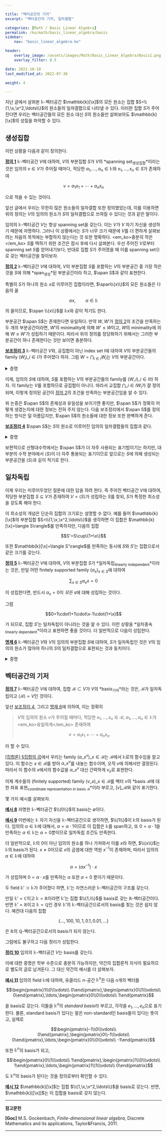 ```yaml
---

title: "벡터공간의 기저"
excerpt: "벡터공간의 기저, 일차결합"

categories: [Math / Basic Linear Algebra]
permalink: /ko/math/basic_linear_algebra/basis
sidebar: 
    nav: "basic_linear_algebra-ko"

header:
    overlay_image: /assets/images/Math/Basic_Linear_Algebra/Basis1.png
    overlay_filter: 0.5

date: 2021-10-10
last_modified_at: 2022-07-30

weight: 4

---
```


지난 글에서 살펴본 $\mathbb{k}$-벡터공간 $\mathbb{k}[\x]$의 모든 원소는 집합 $S=\\{1,\x,\x^2,\ldots\\}$의 원소들의 일차결합으로 나타낼 수 있다. 이러한 집합 $S$가 주어진다면 우리는 벡터공간들의 모든 원소 대신 $S$의 원소들만 살펴보아도 $\mathbb{k}[\x]$의 성질을 파악할 수 있다.

## 생성집합

이런 상황을 다음과 같이 정의한다.

<div class="definition" markdown="1">

<ins id="def1">**정의 1**</ins> $\mathbb{k}$-벡터공간 $V$에 대하여, $V$의 부분집합 $S$가 $V$의 *spanning set<sub>생성집합</sub>*이라는 것은 임의의 $v\in V$가 주어질 때마다, 적당한 $\alpha_1,\ldots,\alpha_n\in \mathbb{k}$와 $x_1,\ldots, x_n\in S$가 존재하여 

$$v=\alpha_1x_1+\cdots+\alpha_nx_n$$

으로 적을 수 있는 것이다.

</div>

앞선 글에서 우리는 무한히 많은 원소들의 일차결합 또한 정의했었는데, 이를 이용하면 위의 정의는 $V$의 임의의 원소가 $S$의 일차결합으로 쓰여질 수 있다는 것과 같은 말이다. 

임의의 $\mathbb{k}$-벡터공간 $V$는 항상 spanning set을 갖는다. 이는 $V$가 $V$ 자기 자신을 생성하기 때문에 자명하다. 그러나 이 상황에서는 $S$가 너무 크기 때문에 $V$를 더 편하게 살펴보려는 처음의 목적에는 부합하지 않는다는 것 또한 명확하다. <em_ko>충분히 작은</em_ko> $S$를 택하기 위한 조건은 잠시 후에 다시 살펴본다. 우선 주어진 $V$로부터 spanning set $S$를 얻어내기보다, 반대로 집합 $S$가 주어졌을 때 이를 spanning set으로 갖는 벡터공간을 찾아보자. 

<div class="definition" markdown="1">

<ins id="def2">**정의 2**</ins> $\mathbb{k}$-벡터공간 $V$에 대하여, $V$의 부분집합 $S$를 포함하는 $V$의 부분공간 중 가장 작은 것을 $S$에 의해 *span<sub>생성</sub>*된 부분공간이라 하고, $\span S$과 같이 표현한다.

</div>

특별히 $S$가 하나의 원소 $x$로 이루어진 집합이라면, $\span\\{x\\}$의 모든 원소들은 다음의 꼴

$$\alpha x,\qquad\alpha\in \mathbb{k}$$

의 꼴이므로, $\span \\{x\\}$를 $\mathbb{k}x$와 같이 적기도 한다.

부분공간 $\span S$는 존재한다면 유일하다. 만약 $W,W'$가 [정의 2](#def2)의 조건을 만족하는 두 개의 부분공간이라면, $W'$의 minimality에 의해 $W'\leq W$이고, $W$의 minimality에 의해 $W\leq W'$가 성립하기 때문이다. 따라서 위의 정의를 정당화하기 위해서는 그러한 부분공간이 하나 존재한다는 것만 보이면 충분하다.

<div class="proposition" markdown="1">

<ins id="lem3">**보조정리 3**</ins> $\mathbb{k}$-벡터공간 $V$와, 공집합이 아닌 index set $I$에 대하여 $V$의 부분공간들의 family $(W_i)\_{i\in I}$가 주어졌다 하자. 그럼 $W=\bigcap_{i\in I} W_i$는 $V$의 부분공간이다.

</div>
<details class="proof" markdown="1">
<summary>증명</summary>

임의의 $w_1, w_2\in W$에 대하여, $w_1+w_2\in W$임을 보이자. $w_1$과 $w_2$ 각각이 $W$의 원소이므로, 모든 $i\in I$에 대하여 $w_1,w_2$는 $W_i$의 원소이고, 따라서 $w_1+w_2\in W_i$가 모든 $i$에 대해 성립한다. 이제 다시 $W$의 정의에 의해 $w_1+w_2\in W$가 성립한다.

이와 유사하게 임의의 $w\in W$와 $\alpha\in\mathbb{k}$에 대하여

$$w\in W\implies w\in W_i\text{ for all $i$}\implies \alpha w\in W_i\text{ for all $i$}\implies \alpha w\in W$$

이므로 $W$는 스칼라곱에 대해서도 닫혀있고, $0\in W$도 자명하므로 $W$는 부분공간이 된다.

</details>

이제, 임의의 $S$에 대하여, <phrase>$S$를 포함하는 $V$의 부분공간들의 family</phrase>를 $(W\_i)\_{i\in I}$라 하자. 이 family는 $V$를 포함하므로 공집합이 아니다. 따라서 교집합 $\bigcap\_{i\in I} W_i$가 잘 정의되며, 이렇게 정의된 공간이 [정의 2](#def2)의 조건을 만족하는 부분공간임을 알 수 있다. 

위 논증은 $\span S$의 존재성과 유일성을 보이기엔 좋지만, $\span S$가 정확히 어떻게 생겼는지에 대한 정보는 전혀 주지 않는다. 다음 보조정리에서 $\span S$를 정의하는 방식은 덜 아름답지만, $\span S$의 원소들에 대한 정보 또한 완벽하게 준다.

<div class="proposition" markdown="1">

<ins id="lem4">**보조정리 4**</ins> $\span S$는 $S$의 원소로 이루어진 임의의 일차결합들의 집합과 같다.

</div>
<details class="proof" markdown="1">
<summary>증명</summary>

$S$의 원소로 이루어진 임의의 일차결합들의 집합을 $\langle S\rangle$으로 표기하자. 즉 $\langle S\rangle$의 모든 원소들은 적당한 $x_1,\ldots, x_n\in S$에 대하여 일차결합 $\alpha_1x_1+\cdots+\alpha_nx_n$의 꼴로 나타낼 수 있고, 거꾸로 이러한 꼴을 갖는 모든 벡터들은 $\langle S\rangle$의 원소이다.

$\langle S\rangle$의 두 원소 $v,w$가 각각 다음의 식

$$v=\alpha_1x_1+\cdots+\alpha_nx_n,\quad w=\beta_1y_1+\cdots+\beta_my_m$$

으로 주어졌다 하자. 그럼 

$$v+w=\alpha_1x_1+\cdots+\alpha_nx_n+\beta_1y_1+\cdots+\beta_my_m$$

이므로 $v+w\in S$이다. 비슷하게, 임의의 스칼라 $\gamma$에 대하여

$$\gamma v=\gamma\alpha_1x_1+\cdots+\gamma\alpha_nx_n$$

이로 $\gamma v$ 또한 $\langle S\rangle$에 속한다. 따라서 $\langle S\rangle$은 $S$를 포함하는 $V$의 부분공간이 되므로 정의에 의해 $\span S\leq \langle S\rangle$이다.

한편, [§부분공간, ⁋명제 3](/ko/math/basic_linear_algebra/subspaces#prop3)에 의하여, $S$를 포함하는 임의의 부분공간은 $S$의 원소들의 일차결합 또한 포함해야 하므로 $\langle S\rangle\leq\span S$가 성립한다.

</details>

보편적으로 선형대수학에서는 $\span S$가 더 자주 사용되는 표기법이기는 하지만, 대부분의 수학 분야에서 $\langle S\rangle$이 더 자주 통용되는 표기이므로 앞으로는 $S$에 의해 생성되는 부분공간을 $\langle S\rangle$과 깉이 적기로 한다.

## 일차독립

이제 우리는 미루어두었던 질문에 대한 답을 하려 한다. 즉 주어진 벡터공간 $V$에 대하여, 적당한 부분집합 $S\subseteq V$가 존재하여 $V=\langle S\rangle$가 성립하는 $S$를 찾되, $S$가 특정한 최소성을 갖도록 해야 한다. 

이 최소성의 개념은 단순히 집합의 크기로는 설명할 수 없다. 예를 들어 $\mathbb{k}[\x]$의 부분집합 $S=\\{1,\x,\x^2,\ldots\\}$을 생각하면 이 집합은 $\mathbb{k}[\x]=\langle S\rangle$를 만족하지만, 다음의 집합

$$S'=S\cup\{1+\x\}$$

또한 $\mathbb{k}[\x]=\langle S'\rangle$를 만족하는 동시에 $S$와 $S'$는 집합으로서 같은 크기를 갖는다. 

<div class="definition" markdown="1">

<ins id="def5">**정의 5**</ins> $\mathbb{k}$-벡터공간 $V$에 대하여, $V$의 부분집합 $S$가 *일차독립<sub>linearly independent</sub>*이라는 것은, 만일 어떤 finitely supported family $(\alpha_x)_{x\in S}$에 대하여

$$\sum_{x\in S} \alpha_xx=0$$

이 성립한다면, 반드시 $\alpha_x=0$이 *모든* $s$에 대해 성립하는 것이다.

</div>

그럼

$$0=1\cdot1+1\cdot\x-1\cdot(1+\x)$$

가 되므로, 집합 $S'$는 일차독립이 아니라는 것을 알 수 있다. 이런 상황을 *일차종속<sub>linearly dependent</sub>*이라고 표현하면 좋을 것이다. 더 일반적으로 다음이 성립한다.

<div class="proposition" markdown="1">

<ins id="prop6">**명제 6**</ins> $\mathbb{k}$-벡터공간 $V$와 $V$의 임의의 부분집합 $S$에 대하여, $S$가 일차독립인 것은 $V$의 임의의 원소가 많아야 하나의 $S$의 일차결합으로 표현되는 것과 동치이다.

</div>
<details class="proof" markdown="1">
<summary>증명</summary>

우선, 뒤의 조건이 성립한다면, $0\in V$를 $S$의 일차결합으로 표현하는 방법도 많아야 하나 뿐이다. 그런데

$$0=\sum_{x\in S}0x$$

이므로, 만일 $\sum_{x\in S}\alpha_xx=0$이라면 유일성에 의해 $\alpha_x=0$이 항상 성립한다. 따라서 $S$는 일차독립이다.

반대 방향을 보이기 위해, 결론에 반하여 $S$가 일차독립이지만 두 $S$의 일차결합

$$v=\sum_{x\in S}\alpha_xx=\sum_{x\in S}\beta_xx$$

으로 표현된다 가정하자. 그럼 $0=v-v$이므로,

$$0=v-v=\sum_{x\in S}\alpha_xx-\sum_{x\in S}\beta_xx=\sum_{x\in S}(\alpha_x-\beta_x)x$$

인데, $S$가 일차독립이므로 정의에 의해 $\alpha_x-\beta_x=0$이 모든 $x$에 대해 성립한다. 이는 $\sum\alpha_xx$와 $\sum\beta_xx$가 서로 다른 표현이라는 것에 모순이므로 증명이 완료된다.

</details>

## 벡터공간의 기저

<div class="definition" markdown="1">

<ins id="def7">**정의 7**</ins> $\mathbb{k}$-벡터공간 $V$에 대하여, 집합 $\mathcal{B}\subset V$가 $V$의 *basis<sub>기저</sub>*라는 것은, $\mathcal{B}$가 일차독립이고 $\langle\mathcal{B}\rangle=V$인 것이다.

</div>

앞선 [보조정리 4](#lem4), 그리고 [명제 6](#prop6)에 의하여, 이는 정확히 

> $V$의 임의의 원소 $v$가 주어질 때마다, 적당한 $x_1,\ldots, x_n\in\mathcal{B}$, $\alpha_1,\ldots, \alpha_n\in \mathbb{k}$가 <em_ko>유일하게</em_ko> 존재하여
>
> $$v=\alpha_1x_1+\cdots+\alpha_nx_n.$$

라 할 수 있다. 

[\[집합론\] §집합의 곱](/ko/math/set_theory/product_of_sets)에서 우리는 family $(\alpha\_x^v)\_{x\in\mathcal{B}}$는 $\mathcal{B}$에서 $\mathbb{k}$로의 함수임을 알고 있다. 이 함수는 $x\in\mathcal{B}$를 받아 $\alpha\_x^v$를 내놓는 함수이며, 오직 $v$에 의해서만 결정된다. 따라서 이 함수의 $x$에서의 함수값을 $\alpha\_x^v$ 대신 간략하게 $v_x$로 표현한다. 

이제 계수들의 (finitely supported) family $(v\_x)\_{x\in \mathcal{B}}$를 벡터 $v$의 *basis $\mathcal{B}$에 대한 좌표 표현<sub>coordinate representation in basis $\mathcal{B}$</sub>*이라 부르고, $[v]\_\mathcal{B}$와 같이 표기한다. 

몇 가지 예시를 살펴보자.

<div class="example" markdown="1">

<ins id="ex8">**예시 8**</ins> 자명한 $\mathbb{k}$-벡터공간 $\\{0\\}$의 basis는 $\emptyset$이다.

</div>

<div class="example" markdown="1">

<ins id="ex9">**예시 9**</ins> 이번에는 $\mathbb{k}$ 자기 자신을 $\mathbb{k}$-벡터공간으로 생각하면, $\\{1\\}$이 $\mathbb{k}$의 basis가 된다. 임의의 $\alpha\in\mathbb{k}$에 대해서, $\alpha=\alpha\cdot 1$이므로 이 집합은 $\mathbb{k}$를 span하고, 또 $0=\alpha\cdot 1$을 만족하는 $\alpha\in\mathbb{k}$는 $\alpha=0$뿐이므로 일차독립 조건도 만족한다.

더 일반적으로, $\mathbb{k}$의 0이 아닌 임의의 원소를 하나 가져와서 이를 $x$라 하면, $\\{x\\}$는 $\mathbb{k}$의 basis가 된다. $x\neq 0$이므로 $x$의 곱셈에 대한 역원 $x^{-1}$이 존재하며, 따라서 임의의 $\alpha\in\mathbb{k}$에 대하여

$$\alpha=(\alpha x^{-1})\cdot x$$

가 성립하며 $0=\alpha\cdot x$를 만족하는 $\alpha$ 또한 $\alpha=0$ 뿐이기 때문이다. 

</div>

두 field $\mathbb{k}'\supset \mathbb{k}$가 주어졌다 하면, $\mathbb{k}'$는 자연스러운 $\mathbb{k}$-벡터공간의 구조를 갖는다.

만일 $\mathbb{k}'=\mathbb{C}$이고 $\mathbb{k}=\mathbb{R}$이라면 $\mathbb{k}'$는 집합 $\\{1,i\\}$를 basis로 갖는 $\mathbb{R}$-벡터공간이다. 반면 $\mathbb{k}'=\mathbb{R}$이고 $\mathbb{k}=\mathbb{Q}$인 경우 $\mathbb{k}'$의 $\mathbb{k}$-벡터공간으로서의 basis를 찾는 것은 쉽지 않다. 예컨대 다음의 집합

$$\{\ldots,100,10,1,0.1,0.01,\ldots\}$$

은 $\mathbb{R}$의 $\mathbb{Q}$-벡터공간으로서의 basis가 되지 않는다. 

그럼에도 불구하고 다음 정리가 성립한다.

<div class="proposition" markdown="1">

<ins id="thm10">**정리 10**</ins> 임의의 $\mathbb{k}$-벡터공간 $V$는 basis를 갖는다.

</div>

이에 대한 증명은 학부 수준으로 충분히 가능하지만, 약간의 집합론적 지식이 필요하므로 별도의 글로 남겨둔다. 그 대신 약간의 예시를 더 살펴보자. 

<div class="example" markdown="1">

<ins id="ex11">**예시 11**</ins> 임의의 field $\mathbb{k}$에 대하여, 유클리드 $n$-공간 $\mathbb{k}^n$은 다음 $n$개의 벡터들

$$\begin{pmatrix}1\\0\\\vdots\\ 0\end{pmatrix},\begin{pmatrix}0\\1\\\vdots\\ 0\end{pmatrix},\ldots,\begin{pmatrix}0\\0\\\vdots\\ 1\end{pmatrix}$$

을 basis로 갖는다. 이들을 $\mathbb{k}^n$의 *standard basis*라 부르고, 각각을 $e_1,\ldots,e_n$으로 표기한다. 물론, standard basis가 있다는 말은 non-standard인 basis들이 있다는 뜻이고, 실제로

$$\begin{pmatrix}-1\\0\\\vdots\\ 0\end{pmatrix},\begin{pmatrix}0\\-1\\\vdots\\ 0\end{pmatrix},\ldots,\begin{pmatrix}0\\0\\\vdots\\ -1\end{pmatrix}$$

또한 $\mathbb{k}^n$의 basis가 되고, 

$$\begin{pmatrix}0\\1\\\vdots\\ 1\end{pmatrix},\begin{pmatrix}1\\0\\\vdots\\ 1\end{pmatrix},\ldots,\begin{pmatrix}1\\1\\\vdots\\ 0\end{pmatrix}$$

도 $\mathbb{k}^n$의 basis가 된다는 것을 정의로부터 확인할 수 있다.

</div>
<div class="example" markdown="1">

<ins id="ex12">**예시 12**</ins> $\mathbb{k}[\x]$는 집합 $\\{1,\x,\x^2,\ldots\\}$을 basis로 갖는다. 반면, $\mathbb{k}[[\x]]$는 이 집합을 basis로 갖지 않는다.  

</div>

---

**참고문헌**

**[Goc]** M.S. Gockenbach, *Finite-dimensional linear algebra*, Discrete Mathematics and its applications, Taylor&Francis, 2011.

---
